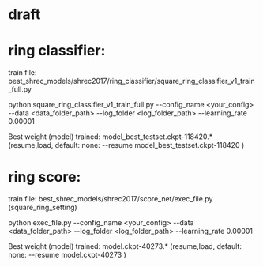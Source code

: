 # draft

# ring classifier:
train file: best_shrec_models/shrec2017/ring_classifier/square_ring_classifier_v1_train_full.py


python square_ring_classifier_v1_train_full.py --config_name <your_config> --data <data_folder_path> --log_folder <log_folder_path> --learning_rate 0.00001 


Best weight (model) trained: model_best_testset.ckpt-118420.*
(resume,load, default: none: --resume model_best_testset.ckpt-118420 )

# ring score:
train file: best_shrec_models/shrec2017/score_net/exec_file.py (square_ring_setting)


python exec_file.py --config_name <your_config> --data <data_folder_path> --log_folder <log_folder_path> --learning_rate 0.00001 


Best weight (model) trained: model.ckpt-40273.*
(resume,load, default: none: --resume model.ckpt-40273 )




